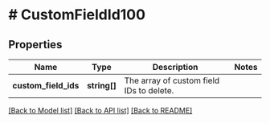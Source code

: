 # # CustomFieldId100

## Properties

Name | Type | Description | Notes
------------ | ------------- | ------------- | -------------
**custom_field_ids** | **string[]** | The array of custom field IDs to delete. |

[[Back to Model list]](../../README.md#models) [[Back to API list]](../../README.md#endpoints) [[Back to README]](../../README.md)
